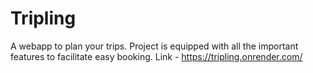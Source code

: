 # Tripling

A webapp to plan your trips. Project is equipped with all the important features to facilitate easy booking.
Link - https://tripling.onrender.com/
